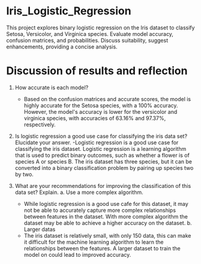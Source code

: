 # Iris_Logistic_Regression
This project explores binary logistic regression on the Iris dataset to classify Setosa, Versicolor, and Virginica species. Evaluate model accuracy, confusion matrices, and probabilities. Discuss suitability, suggest enhancements, providing a concise analysis.

# Discussion of results and reflection
1. How accurate is each model?
    - Based on the confusion matrices and accurate scores, the model is highly accurate for the Setosa species, with a 100% accuracy. However, the model's accuracy is lower for the versicolor and virginica species, with accuracies of 63.16% and 97.37%, respectively.
      
2. Is logistic regression a good use case for classifying the iris data set? Elucidate your answer.
    -Logistic regression is a good use case for classifying the iris dataset. Logistic regression is a learning algorithm that is used to predict binary outcomes, such as whether a flower is of species A or species B. The iris dataset has three species, but it can be converted into a binary classification problem by pairing up species two by two.

3. What are your recommendations for improving the classification of this data set? Explain.
   a. Use a more complex algorithm.
     - While logistic regression is a good use cafe for this dataset, it may not be able  to accurately capture more complex relationships          between features in the dataset. With more complex algorithm the dataset may be able to achieve a higher accuracy on the dataset.
   b. Larger datas
     - The iris dataset is relatively small, with only 150 data, this can make it difficult for the machine learning algorithm to learn the         relationships between the features. A larger dataset to train the model on could lead to improved accuracy.
